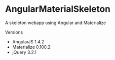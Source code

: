 # AngularMaterialSkeleton
A skeleton webapp using Angular and Materialize

Versions
* AngularJS 1.4.2
* Materialize 0.100.2
* jQuery 3.2.1